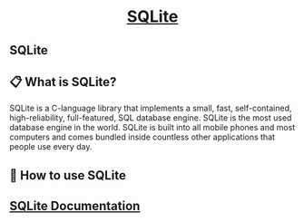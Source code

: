 <h1 align="center">
  <a href="https://www.sqlite.org/index.html">
    SQLite
  </a>
</h1>

SQLite 
---

## 📋 What is SQLite?

SQLite is a C-language library that implements a small, fast, self-contained, high-reliability, full-featured, SQL database engine. SQLite is the most used database engine in the world. SQLite is built into all mobile phones and most computers and comes bundled inside countless other applications that people use every day.

## 🎉 How to use SQLite

<h2>
  <a href="https://www.sqlite.org/docs.html">
   SQLite Documentation
  </a>
</h2>
